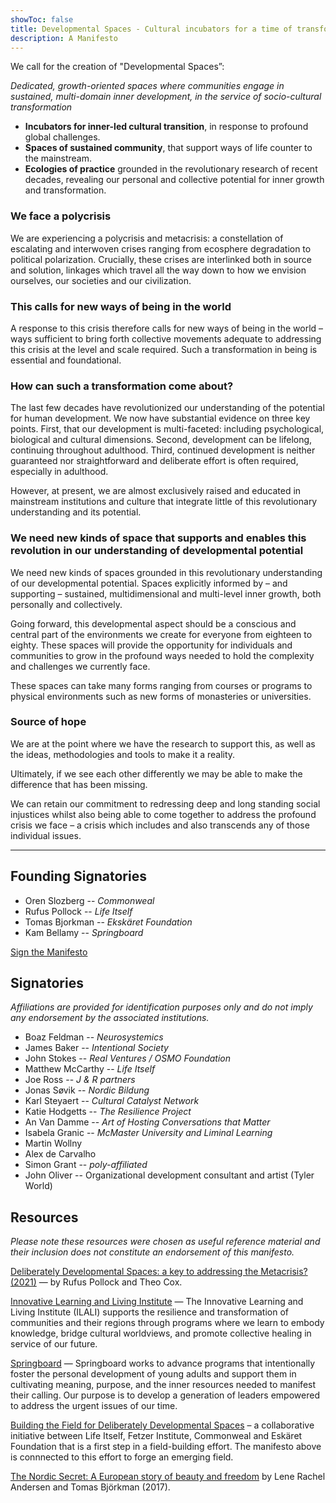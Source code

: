 ```yaml
---
showToc: false
title: Developmental Spaces - Cultural incubators for a time of transformation
description: A Manifesto
---
```


<div className="text-xl">

<div className="text-2xl text-slate-600 font-light text-justify font-bold leading-snug">

We call for the creation of "Developmental Spaces”:  

_Dedicated, growth-oriented spaces where communities engage in sustained, multi-domain inner development, in the service of socio-cultural transformation_

- **Incubators for inner-led cultural transition**, in response to profound global challenges.
- **Spaces of sustained community**, that support ways of life counter to the mainstream.
- **Ecologies of practice** grounded in the revolutionary research of recent decades, revealing our personal and collective potential for inner growth and transformation.

</div>

### We face a polycrisis

We are experiencing a polycrisis and metacrisis: a constellation of escalating and interwoven crises ranging from ecosphere degradation to political polarization. Crucially, these crises are interlinked both in source and solution, linkages which travel all the way down to how we envision ourselves, our societies and our civilization.

### This calls for new ways of being in the world

A response to this crisis therefore calls for new ways of being in the world – ways sufficient to bring forth collective movements adequate to addressing this crisis at the level and scale required. Such a transformation in being is essential and foundational.

### How can such a transformation come about?

The last few decades have revolutionized our understanding of the potential for human development. We now have substantial evidence on three key points. First, that our development is multi-faceted: including psychological, biological and cultural dimensions. Second, development can be lifelong, continuing throughout adulthood. Third, continued development is neither guaranteed nor straightforward and deliberate effort is often required, especially in adulthood.

However, at present, we are almost exclusively raised and educated in mainstream institutions and culture that integrate little of this revolutionary understanding and its potential.

### We need new kinds of space that supports and enables this revolution in our understanding of developmental potential

We need new kinds of spaces grounded in this revolutionary understanding of our developmental potential. Spaces explicitly informed by – and supporting – sustained, multidimensional and multi-level inner growth, both personally and collectively.

Going forward, this developmental aspect should be a conscious and central part of the environments we create for everyone from eighteen to eighty. These spaces will provide the opportunity for individuals and communities to grow in the profound ways needed to hold the complexity and challenges we currently face.

These spaces can take many forms ranging from courses or programs to physical environments such as new forms of monasteries or universities.

### Source of hope

We are at the point where we have the research to support this, as well as the ideas, methodologies and tools to make it a reality.

Ultimately, if we see each other differently we may be able to make the difference that has been missing.

We can retain our commitment to redressing deep and long standing social injustices whilst also being able to come together to address the profound crisis we face – a crisis which includes and also transcends any of those individual issues.

---

## Founding Signatories

- Oren Slozberg -- *Commonweal*
- Rufus Pollock -- *Life Itself*
- Tomas Bjorkman -- *Ekskäret Foundation*
- Kam Bellamy -- *Springboard*

<p className="pt-10 pb-15">
  <a className="text-4xl bg-yellow-400 hover:bg-yellow-500 font-bold no-underline py-6 px-8 rounded-md" href="https://forms.gle/KKfX3ypK3yCHZsgK9">Sign the Manifesto</a>
</p>
</div>

## Signatories

*Affiliations are provided for identification purposes only and do not imply any endorsement by the associated institutions.*

- Boaz Feldman  -- _Neurosystemics_
- James Baker -- *Intentional Society*
- John Stokes -- *Real Ventures / OSMO Foundation*
- Matthew McCarthy -- *Life Itself*
- Joe Ross --  *J & R partners*
- Jonas Søvik -- *Nordic Bildung*
- Karl Steyaert -- *Cultural Catalyst Network*
- Katie Hodgetts -- *The Resilience Project*
- An Van Damme -- *Art of Hosting Conversations that Matter*
- Isabela Granic -- *McMaster University and Liminal Learning*
- Martin Wollny 
- Alex de Carvalho 
- Simon Grant -- *poly-affiliated*
- John Oliver -- Organizational development consultant and artist (Tyler World)

## Resources

*Please note these resources were chosen as useful reference material and their inclusion does not constitute an endorsement of this manifesto.*

[Deliberately Developmental Spaces: a key to addressing the Metacrisis? (2021)](https://lifeitself.org/blog/2021/10/05/deliberately-developmental-spaces-a-key-to-addressing-the-metacrisis) — by Rufus Pollock and Theo Cox.

[Innovative Learning and Living Institute](https://ilali.global/) — The Innovative Learning and Living Institute (ILALI) supports the resilience and transformation of communities and their regions through programs where we learn to embody knowledge, bridge cultural worldviews, and promote collective healing in service of our future.

[Springboard](https://www.springboardlife.org/) — Springboard works to advance programs that intentionally foster the personal development of young adults and support them in cultivating meaning, purpose, and the inner resources needed to manifest their calling. Our purpose is to develop a generation of leaders empowered to address the urgent issues of our time.

[Building the Field for Deliberately Developmental Spaces](https://lifeitself.org/blog/2023/06/20/building-field-for-developmental-spaces) – a collaborative initiative between Life Itself, Fetzer Institute, Commonweal and Eskäret Foundation that is a first step in a field-building effort. The manifesto above is connnected to this effort to forge an emerging field.

[The Nordic Secret: A European story of beauty and freedom](https://www.nordicsecret.org/) by Lene Rachel Andersen and Tomas Björkman (2017).
